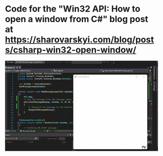 # Code for the "Win32 API: How to open a window from C#" blog post at https://sharovarskyi.com/blog/posts/csharp-win32-open-window/

![Drawing on Win32 window via C#](win32_draw.gif)